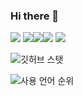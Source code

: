 ### Hi there 👋


<img src="https://img.shields.io/badge/-Python-000000?style=flat&logo=Python"/>
<img src="https://img.shields.io/badge/-Tensorflow-000000?style=flat&logo=Tensorflow"/><img src="https://img.shields.io/badge/-Keras-000000?style=flat&logo=Keras"/><img src="https://img.shields.io/badge/-Django-000000?style=flat&logo=Django"/>

<img src="https://img.shields.io/badge/-Amazon AWS-000000?style=flat&logo=Amazon AWS"/>


![깃허브 스탯](https://github-readme-stats.vercel.app/api?username=tkasod2&show_icons=true&bg_color=30,e96443,904e95&title_color=fff&text_color=fff)

![사용 언어 순위](https://github-readme-stats.vercel.app/api/top-langs/?username=tkasod2&show_icons=true&bg_color=30,e96443,904e95&title_color=fff&text_color=fff&layout=compact)

<!--
**jmsmg/jmsmg** is a ✨ _special_ ✨ repository because its `README.md` (this file) appears on your GitHub profile.

Here are some ideas to get you started:

- 🔭 I’m currently working on ...
- 🌱 I’m currently learning ...
- 👯 I’m looking to collaborate on ...
- 🤔 I’m looking for help with ...
- 💬 Ask me about ...
- 📫 How to reach me: ...
- 😄 Pronouns: ...
- ⚡ Fun fact: ...
-->
